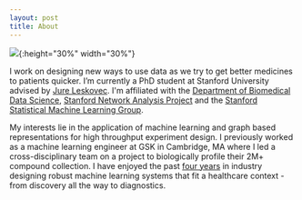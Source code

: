 ```yaml
---
layout: post
title: About
---
```


![](../Data/IMG_059.JPG){:height="30%" width="30%"}

I work on designing new ways to use data as we try to get better medicines to patients quicker. I’m currently a PhD student at Stanford University advised by [Jure Leskovec](https://cs.stanford.edu/people/jure/). I'm affiliated with the [Department of Biomedical Data Science](https://med.stanford.edu/dbds.html), [Stanford Network Analysis Project](http://snap.stanford.edu/people.html) and the [Stanford Statistical Machine Learning Group](http://statsml.stanford.edu/index.html). 

My interests lie in the application of machine learning and graph based representations for high throughput experiment design. I previously worked as a machine learning engineer at GSK in Cambridge, MA where I led a cross-disciplinary team on a project to biologically profile their 2M+ compound collection. I have enjoyed the past [four years](https://www.linkedin.com/in/yusuf-roohani-bb195231/) in industry designing robust machine learning systems that fit a healthcare context - from discovery all the way to diagnostics.
